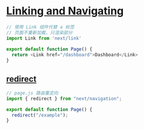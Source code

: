 # [Linking and Navigating](https://nextjs.org/docs/app/building-your-application/routing/linking-and-navigating)

```js
// 使用 Link 组件代替 a 标签
// 页面不重新加载，只渲染部分
import Link from 'next/link'
 
export default function Page() {
  return <Link href="/dashboard">Dashboard</Link>
}
```

## [redirect](https://nextjs.org/docs/app/api-reference/functions/redirect)

```js
// page.js 路由重定向
import { redirect } from "next/navigation";

export default function Page() {
  redirect("/example");
}
```
